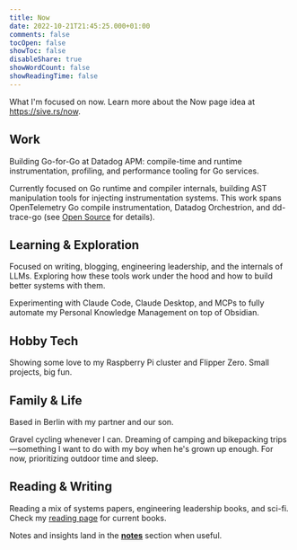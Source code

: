 ```yaml
---
title: Now
date: 2022-10-21T21:45:25.000+01:00
comments: false
tocOpen: false
showToc: false
disableShare: true
showWordCount: false
showReadingTime: false
---
```


What I'm focused on now. Learn more about the Now page idea at <https://sive.rs/now>.

## Work

Building Go-for-Go at Datadog APM: compile-time and runtime instrumentation, profiling, and performance tooling for Go services.

Currently focused on Go runtime and compiler internals, building AST manipulation tools for injecting instrumentation systems. This work spans OpenTelemetry Go compile instrumentation, Datadog Orchestrion, and dd-trace-go (see [Open Source](/open_source/) for details).

## Learning & Exploration

Focused on writing, blogging, engineering leadership, and the internals of LLMs. Exploring how these tools work under the hood and how to build better systems with them.

Experimenting with Claude Code, Claude Desktop, and MCPs to fully automate my Personal Knowledge Management on top of Obsidian.

## Hobby Tech

Showing some love to my Raspberry Pi cluster and Flipper Zero. Small projects, big fun.

## Family & Life

Based in Berlin with my partner and our son.

Gravel cycling whenever I can. Dreaming of camping and bikepacking trips—something I want to do with my boy when he's grown up enough. For now, prioritizing outdoor time and sleep.

## Reading & Writing

Reading a mix of systems papers, engineering leadership books, and sci-fi. Check my [reading page](/reading/) for current books.

Notes and insights land in the **[notes](/notes/)** section when useful.
